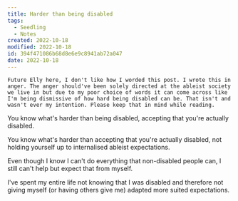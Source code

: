 ```yaml
---
title: Harder than being disabled
tags:
  - Seedling
  - Notes
created: 2022-10-18
modified: 2022-10-18
id: 394f471086b68d8e6e9c8941ab72a047
date: 2022-10-18
---
```

~~~ callout **Content warning**
Future Elly here, I don't like how I worded this post. I wrote this in anger. The anger should've been solely directed at the ableist society we live in but due to my poor choice of words it can come across like I'm being dismissive of how hard being disabled can be. That isn't and wasn't ever my intention. Please keep that in mind while reading.
~~~

You know what's harder than being disabled, accepting that you're actually disabled.

You know what's harder than accepting that you're actually disabled, not holding yourself up to internalised ableist expectations.

Even though I know I can't do everything that non-disabled people can, I still can't help but expect that from myself.

I've spent my entire life not knowing that I was disabled and therefore not giving myself (or having others give me) adapted more suited expectations.

